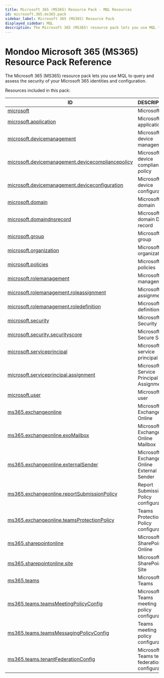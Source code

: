 ```yaml
---
title: Microsoft 365 (MS365) Resource Pack - MQL Resources
id: microsoft.365.ms365.pack
sidebar_label: Microsoft 365 (MS365) Resource Pack
displayed_sidebar: MQL
description: The Microsoft 365 (MS365) resource pack lets you use MQL to query and assess the security of your Microsoft 365 identities and configuration.
---
```


# Mondoo Microsoft 365 (MS365) Resource Pack Reference

The Microsoft 365 (MS365) resource pack lets you use MQL to query and assess the security of your Microsoft 365 identities and configuration.

Resources included in this pack:

| ID                                                                                                        | DESCRIPTION                                         |
| --------------------------------------------------------------------------------------------------------- | --------------------------------------------------- |
| [microsoft](microsoft.md)                                                                                 | Microsoft                                           |
| [microsoft.application](microsoft.application.md)                                                         | Microsoft application                               |
| [microsoft.devicemanagement](microsoft.devicemanagement.md)                                               | Microsoft device management                         |
| [microsoft.devicemanagement.devicecompliancepolicy](microsoft.devicemanagement.devicecompliancepolicy.md) | Microsoft device compliance policy                  |
| [microsoft.devicemanagement.deviceconfiguration](microsoft.devicemanagement.deviceconfiguration.md)       | Microsoft device configuration                      |
| [microsoft.domain](microsoft.domain.md)                                                                   | Microsoft domain                                    |
| [microsoft.domaindnsrecord](microsoft.domaindnsrecord.md)                                                 | Microsoft domain DNS record                         |
| [microsoft.group](microsoft.group.md)                                                                     | Microsoft group                                     |
| [microsoft.organization](microsoft.organization.md)                                                       | Microsoft organization                              |
| [microsoft.policies](microsoft.policies.md)                                                               | Microsoft policies                                  |
| [microsoft.rolemanagement](microsoft.rolemanagement.md)                                                   | Microsoft role management                           |
| [microsoft.rolemanagement.roleassignment](microsoft.rolemanagement.roleassignment.md)                     | Microsoft role assignment                           |
| [microsoft.rolemanagement.roledefinition](microsoft.rolemanagement.roledefinition.md)                     | Microsoft role definition                           |
| [microsoft.security](microsoft.security.md)                                                               | Microsoft Security                                  |
| [microsoft.security.securityscore](microsoft.security.securityscore.md)                                   | Microsoft Secure Score                              |
| [microsoft.serviceprincipal](microsoft.serviceprincipal.md)                                               | Microsoft service principal                         |
| [microsoft.serviceprincipal.assignment](microsoft.serviceprincipal.assignment.md)                         | Microsoft Service Principal Assignment              |
| [microsoft.user](microsoft.user.md)                                                                       | Microsoft user                                      |
| [ms365.exchangeonline](ms365.exchangeonline.md)                                                           | Microsoft 365 Exchange Online                       |
| [ms365.exchangeonline.exoMailbox](ms365.exchangeonline.exomailbox.md)                                     | Microsoft 365 Exchange Online Mailbox               |
| [ms365.exchangeonline.externalSender](ms365.exchangeonline.externalsender.md)                             | Microsoft 365 Exchange Online External Sender       |
| [ms365.exchangeonline.reportSubmissionPolicy](ms365.exchangeonline.reportsubmissionpolicy.md)             | Report Submission Policy configuration              |
| [ms365.exchangeonline.teamsProtectionPolicy](ms365.exchangeonline.teamsprotectionpolicy.md)               | Teams Protection Policy configuration               |
| [ms365.sharepointonline](ms365.sharepointonline.md)                                                       | Microsoft 365 SharePoint Online                     |
| [ms365.sharepointonline.site](ms365.sharepointonline.site.md)                                             | Microsoft 365 SharePoint Site                       |
| [ms365.teams](ms365.teams.md)                                                                             | Microsoft 365 Teams                                 |
| [ms365.teams.teamsMeetingPolicyConfig](ms365.teams.teamsmeetingpolicyconfig.md)                           | Microsoft 365 Teams meeting policy configuration    |
| [ms365.teams.teamsMessagingPolicyConfig](ms365.teams.teamsmessagingpolicyconfig.md)                       | Teams meeting policy configuration                  |
| [ms365.teams.tenantFederationConfig](ms365.teams.tenantfederationconfig.md)                               | Microsoft 365 Teams tenant federation configuration |
